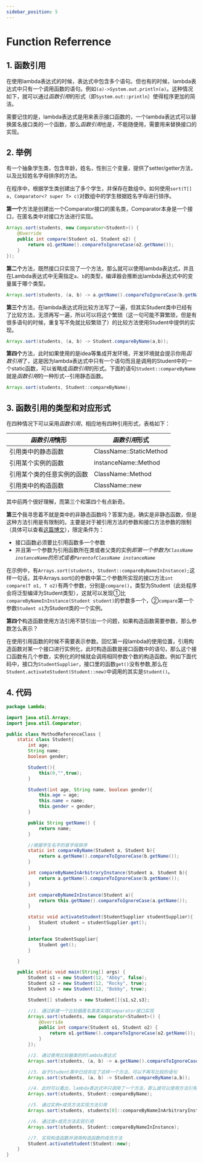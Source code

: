 ```yaml
---
sidebar_position: 5
---
```

# Function Referrence
## 1. 函数引用
在使用lambda表达式的时候，表达式中包含多个语句。但也有的时候，lambda表达式中只有一个调用函数的语句。例如```(a)->System.out.println(a)```。这种情况如下，就可以通过*函数引用*的形式（即```System.out::println```）使得程序更加的简洁。

需要记住的是，lambda表达式是用来表示接口函数的，一个lambda表达式可以替换匿名接口类的一个函数，那么*函数引用*也是，不能随便用，需要用来替换接口的实现。

## 2. 举例
有一个抽象学生类，包含年龄，姓名，性别三个变量，提供了setter/getter方法，以及比较姓名字母排序的方法。

在程序中，根据学生类创建出了多个学生，并保存在数组中。如何使用```sort(T[] a, Comparator<? super T> c)```对数组中的学生根据姓名字母进行排序。

**第一个**方法是创建出一个Comparator接口的匿名类，Comparator本身是一个接口，在匿名类中对接口方法进行实现。
```Java
Arrays.sort(students, new Comparator<Student>() {
    @Override
    public int compare(Student o1, Student o2) {
        return o1.getName().compareToIgnoreCase(o2.getName());
    }
});
```

**第二个**方法，既然接口只实现了一个方法，那么就可以使用lambda表达式，并且在Lambda表达式中无需指定```a```、```b```的类型，编译器会推断出lambda表达式中的变量属于哪个类型。
```Java
Arrays.sort(students, (a, b) -> a.getName().compareToIgnoreCase(b.getName()));
```

**第三个**方法，在lambda表达式将比较方法写了一遍，但其实Student类中已经有了比较方法，无须再写一遍，所以可以将这个繁琐（这一句可能不算繁琐，但是有很多语句的时候，重复写不免就比较繁琐了）的比较方法使用Student中提供的实现。
```Java
Arrays.sort(students, (a, b) -> Student.compareByName(a,b));
```

**第四个**方法，此时如果使用的是idea等集成开发环境，开发环境就会提示你用*函数引用*了，这是因为lambda表达式中只有一个语句而且是调用的Student中的一个static函数，可以省略成*函数引用*的形式。下面的语句```Student::compareByName```就是*函数引用*的一种形式--引用静态函数。
```Java
Arrays.sort(students, Student::compareByName);
```

## 3. 函数引用的类型和对应形式
在四种情况下可以采用*函数引用*，相应地有四种引用形式，表格如下：

*函数引用*情形 | *函数引用*形式
---|---
引用类中的静态函数 | ClassName::StaticMethod
引用某个实例的函数 | instanceName::Method
引用某个类的任意实例的函数 | ClassName::Method
引用类中的构造函数 | ClassName::new

其中前两个很好理解，而第三个和第四个有点新奇。

**第三个**我寻思着不就是类中的非静态函数吗？答案为是。确实是非静态函数，但是这种方法引用是有限制的。主要是对于被引用方法的参数和接口方法参数的限制（具体可以查看[这篇博文](https://blog.csdn.net/weixin_41126303/article/details/81187002)），限定条件为：
- 接口函数必须要比引用函数多一个参数
- 并且第一个参数为引用函数所在类或者父类的实例*即第一个参数为```ClassName instanceName```的形式或者```ParentofClassName instanceName```*

在示例中，有```Arrays.sort(students, Student::compareByNameInInstance);```这样一句话，其中Arrays.sort()的参数中第二个参数所实现的接口方法```int compare(T o1, T o2)```有两个参数，分别是```compare()```，类型为Student（此处程序会将泛型编译为Student类型），这就可以发现①比```compareByNameInInstance(Student student)```的参数多一个，②```compare```第一个参数```Student o1```为Student类的一个实例。

**第四个**构造函数使用方法引用不禁引出一个问题，如果构造函数需要参数，那么参数怎么表示？

在使用引用函数的时候不需要表示参数。回忆第一段lambda的使用位置，引用构造函数对某一个接口进行实例化，此时构造函数是接口函数中的语句，那么这个接口函数有几个参数，实例化的时候就会调用相同参数个数的构造函数。例如下面代码中，接口为```StudentSupplier```，接口里的函数```get()```没有参数,那么在```Student.activateStudent(Student::new)```中调用的其实是```Student()```。


## 4. 代码
```Java
package Lambda;

import java.util.Arrays;
import java.util.Comparator;

public class MethodReferenceClass {
    static class Student{
        int age;
        String name;
        boolean gender;

        Student(){
            this(0,"",true);
        }

        Student(int age, String name, boolean gender){
            this.age = age;
            this.name = name;
            this.gender = gender;
        }

        public String getName() {
            return name;
        }

        //根据学生名字的首字母排序
        static int compareByName(Student a, Student b){
            return a.getName().compareToIgnoreCase(b.getName());
        }

        int compareByNameInArbitraryInstance(Student a, Student b){
            return a.getName().compareToIgnoreCase(b.getName());
        }

        int compareByNameInInstance(Student a){
            return this.getName().compareToIgnoreCase(a.getName());
        }

        static void activateStudent(StudentSupplier studentSupplier){
            Student student = studentSupplier.get();
        }

        interface StudentSupplier{
            Student get();
        }

    }

    public static void main(String[] args) {
        Student s1 = new Student(12, "Abby", false);
        Student s2 = new Student(12, "Rocky", true);
        Student s3 = new Student(12, "Bobby", true);

        Student[] students = new Student[]{s1,s2,s3};

        //1. 通过新建一个比较器匿名类类实现Comparator接口实现
        Arrays.sort(students, new Comparator<Student>() {
            @Override
            public int compare(Student o1, Student o2) {
                return o1.getName().compareToIgnoreCase(o2.getName());
            }
        });

        //2. 通过使用比较器类的的lambda表达式
        Arrays.sort(students, (a, b) -> a.getName().compareToIgnoreCase(b.getName()));

        //3. 由于Student类中已经存在了这样一个方法，可以不再写比较的语句
        Arrays.sort(students, (a, b) -> Student.compareByName(a,b));

        //4. 此时可以看出，lambda表达式中只调用了一个方法，那么就可以使用方法引用的形式
        Arrays.sort(students, Student::compareByName);

        //5. 通过实例+成员方法实现方法引用
        Arrays.sort(students, students[0]::compareByNameInArbitraryInstance);

        //6. 通过类+成员方法实现引用
        Arrays.sort(students, Student::compareByNameInInstance);

        //7. 实现构造函数并调用构造函数的成员方法
        Student.activateStudent(Student::new);
    }
}

```